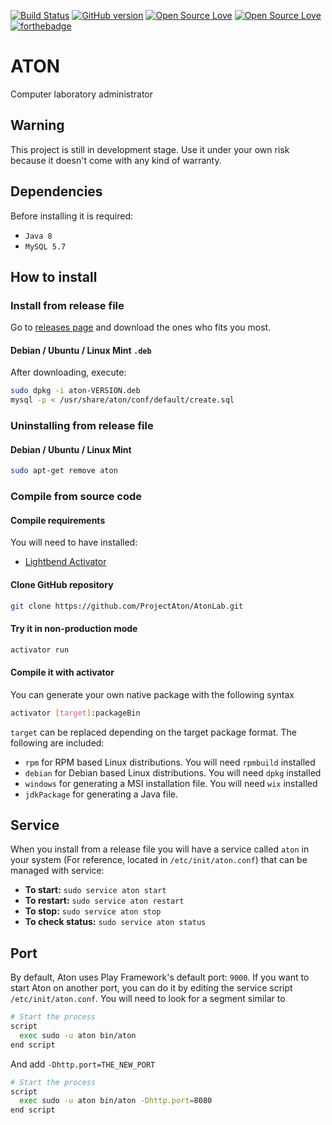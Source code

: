 [![Build Status](https://travis-ci.org/camilosampedro/AtonLab.svg?branch=master)](https://travis-ci.org/camilosampedro/Aton)
[![GitHub version](https://badge.fury.io/gh/camilosampedro%2FAtonLab.svg)](https://badge.fury.io/gh/camilosampedro%2FAton)
[![Open Source Love](https://badges.frapsoft.com/os/v2/open-source.svg?v=102)](https://github.com/ellerbrock/open-source-badge/)
[![Open Source Love](https://badges.frapsoft.com/os/gpl/gpl.svg?v=102)](https://github.com/ellerbrock/open-source-badge/)
[![forthebadge](http://forthebadge.com/images/badges/powered-by-responsibility.svg)](http://forthebadge.com)

# ATON
Computer laboratory administrator

## Warning
This project is still in development stage. Use it under your own risk because it doesn't come with any kind of warranty.

## Dependencies

Before installing it is required:
 - `Java 8`
 - `MySQL 5.7`

## How to install
### Install from release file

Go to [releases page](https://github.com/ProjectAton/AtonLab/releases) and download the ones who fits you most.

#### Debian / Ubuntu / Linux Mint `.deb`
After downloading, execute:
```bash
sudo dpkg -i aton-VERSION.deb
mysql -p < /usr/share/aton/conf/default/create.sql
```

### Uninstalling from release file
#### Debian / Ubuntu / Linux Mint
```bash
sudo apt-get remove aton
```

### Compile from source code
#### Compile requirements
You will need to have installed:
 - [Lightbend Activator](https://www.lightbend.com/activator/download)


#### Clone GitHub repository
```bash
git clone https://github.com/ProjectAton/AtonLab.git
```

#### Try it in non-production mode
```bash
activator run
```

#### Compile it with activator
You can generate your own native package with the following syntax
```bash
activator [target]:packageBin
```
`target` can be replaced depending on the target package format. The following are included:
 - `rpm` for RPM based Linux distributions. You will need `rpmbuild` installed
 - `debian` for Debian based Linux distributions. You will need `dpkg` installed
 - `windows` for generating a MSI installation file. You will need `wix` installed
 - `jdkPackage` for generating a Java file.

## Service
When you install from a release file you will have a service called `aton` in your system (For reference, located in `/etc/init/aton.conf`) that can be managed with service:
 - __To start:__ `sudo service aton start`
 - __To restart:__ `sudo service aton restart`
 - __To stop:__ `sudo service aton stop`
 - __To check status:__ `sudo service aton status`

## Port
By default, Aton uses Play Framework's default port: `9000`. If you want to start Aton on another port, you can do it by editing the service script `/etc/init/aton.conf`. You will need to look for a segment similar to

```bash
# Start the process
script
  exec sudo -u aton bin/aton
end script
```

And add `-Dhttp.port=THE_NEW_PORT`

```bash
# Start the process
script
  exec sudo -u aton bin/aton -Dhttp.port=8080
end script
```
